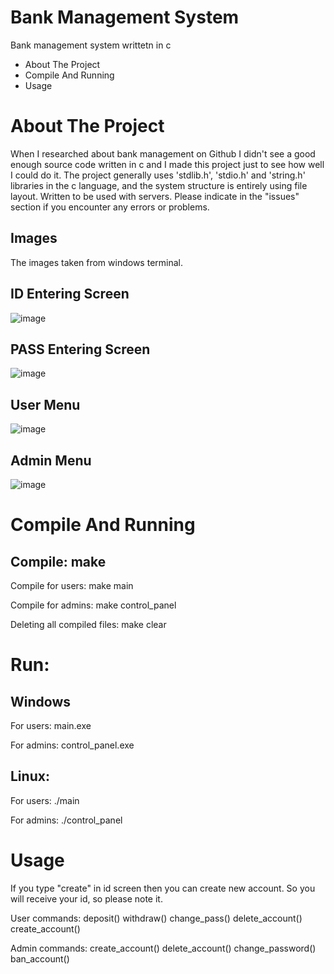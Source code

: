 # Bank Management System

Bank management system writtetn in c

* About The Project
* Compile And Running
* Usage

# About The Project

When I researched about bank management on Github I didn't see a good enough source code written in c and I made this project just to see how well I could do it. The project generally uses 'stdlib.h', 'stdio.h' and 'string.h' libraries in the c language, and the system structure is entirely using file layout. Written to be used with servers. Please indicate in the "issues" section if you encounter any errors or problems.

## Images

The images taken from windows terminal.

## ID Entering Screen

![image](https://user-images.githubusercontent.com/79791451/125198253-bc6dc800-e27e-11eb-80f4-283cca56fbce.png)

## PASS Entering Screen

![image](https://user-images.githubusercontent.com/79791451/125198269-d8716980-e27e-11eb-9a16-04954a25c8ba.png)

## User Menu

![image](https://user-images.githubusercontent.com/79791451/125198279-e921df80-e27e-11eb-812c-56f1ab83cd7d.png)

## Admin Menu

![image](https://user-images.githubusercontent.com/79791451/125198291-f8a12880-e27e-11eb-9351-afc35e9db889.png)


# Compile And Running

## Compile: make

Compile for users: make main

Compile for admins: make control_panel

Deleting all compiled files: make clear

# Run:

## Windows
For users: main.exe

For admins: control_panel.exe

## Linux:
For users: ./main

For admins: ./control_panel

# Usage

If you type "create" in id screen then you can create new account. So you will receive your id, so please note it.

User commands: deposit() withdraw() change_pass() delete_account() create_account()

Admin commands: create_account() delete_account() change_password() ban_account()






